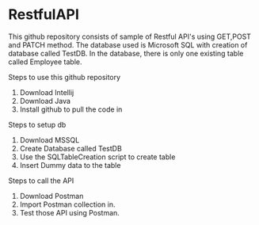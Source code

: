 # RestfulAPI
This github repository consists of sample of Restful API's using GET,POST and PATCH method.
The database used is Microsoft SQL with creation of database called TestDB. In the database, there is only one existing table called Employee table.


Steps to use this github repository
1) Download Intellij
2) Download Java
3) Install github to pull the code in

Steps to setup db
1) Download MSSQL
2) Create Database called TestDB
3) Use the SQLTableCreation script to create table
4) Insert Dummy data to the table


Steps to call the API
1) Download Postman
2) Import Postman collection in.
3) Test those API using Postman.
